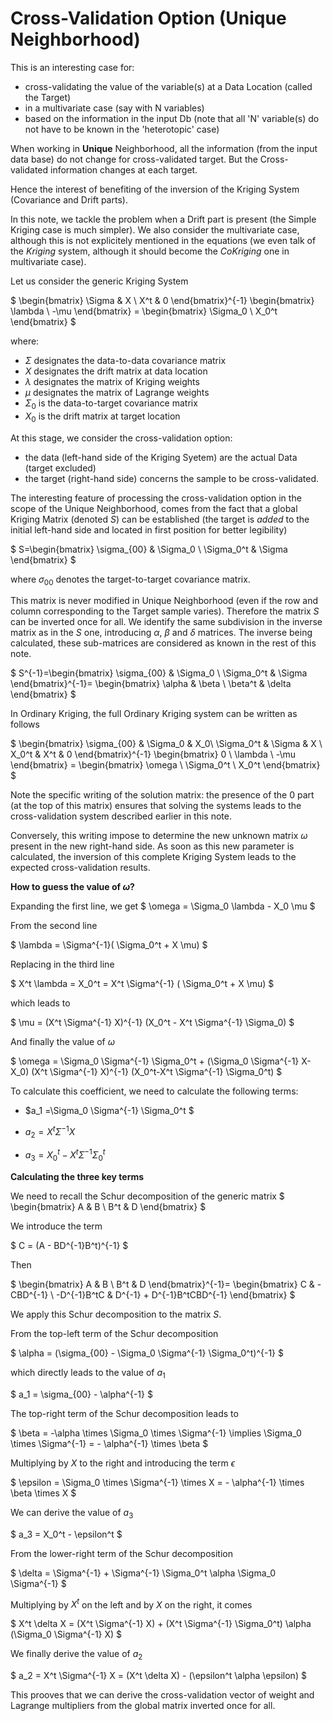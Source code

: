 # Cross-Validation Option (Unique Neighborhood)

This is an interesting case for:

- cross-validating the value of the variable(s) at a Data Location (called the Target)
- in a multivariate case (say with N variables)
- based on the information in the input Db (note that all 'N' variable(s) do not have to be known in the 'heterotopic' case)

When working in **Unique** Neighborhood, all the  information (from the input data base) do not change for cross-validated target. But the Cross-validated information changes at each target.

Hence the interest of benefiting of the inversion of the Kriging System (Covariance and Drift parts). 

In this note, we tackle the problem when a Drift part is present (the Simple Kriging case is much simpler). We also consider the multivariate case, although this is not explicitely mentioned in the equations (we even talk of the *Kriging* system, although it should become the *CoKriging* one in multivariate case).

Let us consider the generic Kriging System

$
    \begin{bmatrix}
        \Sigma & X \\
        X^t  & 0
    \end{bmatrix}^{-1} 
    \begin{bmatrix}
        \lambda \\
        -\mu
    \end{bmatrix}
    =
    \begin{bmatrix}
        \Sigma_0 \\
        X_0^t
    \end{bmatrix}
$

where:

- $\Sigma$ designates the data-to-data covariance matrix
- $X$ designates the drift matrix at data location
- $\lambda$ designates the matrix of Kriging weights
- $\mu$ designates the matrix of Lagrange weights
- $\Sigma_0$ is the data-to-target covariance matrix
- $X_0$ is the drift matrix at target location

At this stage, we consider the cross-validation option:
- the data (left-hand side of the Kriging Syetem) are the actual Data (target excluded)
- the target (right-hand side) concerns the sample to be cross-validated.

The interesting feature of processing the cross-validation option in the scope of the Unique Neighborhood, comes from the fact that a global Kriging Matrix (denoted $S$) can be established (the target is *added* to the initial left-hand side and located in first position for better legibility)

$
    S=\begin{bmatrix}
   \sigma_{00} & \Sigma_0 \\
   \Sigma_0^t  & \Sigma
    \end{bmatrix}
$

where $\sigma_{00}$ denotes the target-to-target covariance matrix.

This matrix is never modified in Unique Neighborhood (even if the row and column corresponding to the Target sample varies). Therefore the matrix $S$ can be inverted once for all. We identify the same subdivision in the inverse matrix as in the $S$ one, introducing $\alpha$, $\beta$ and $\delta$ matrices. The inverse being calculated, these sub-matrices are considered as known in the rest of this note.

$
  S^{-1}=\begin{bmatrix}
   \sigma_{00} & \Sigma_0 \\
   \Sigma_0^t  & \Sigma
  \end{bmatrix}^{-1}=
  \begin{bmatrix}
   \alpha & \beta \\
   \beta^t  & \delta
  \end{bmatrix}
$

In Ordinary Kriging, the full Ordinary Kriging system can be written as follows

$
    \begin{bmatrix}
        \sigma_{00} & \Sigma_0 & X_0\\
         \Sigma_0^t  & \Sigma & X \\
         X_0^t & X^t & 0
    \end{bmatrix}^{-1}
    \begin{bmatrix}
        0 \\
        \lambda \\
        -\mu
    \end{bmatrix}
    =
    \begin{bmatrix}
        \omega \\
         \Sigma_0^t \\
         X_0^t
    \end{bmatrix}
$

Note the specific writing of the solution matrix: the presence of the $0$ part (at the top of this matrix) ensures that solving the systems leads to the cross-validation system described earlier in this note.

Conversely, this writing impose to determine the new unknown matrix $\omega$ present in the new right-hand side. As soon as this new parameter is calculated, the inversion of this complete Kriging System leads to the expected cross-validation results.

**How to guess the value of $\omega$?**

Expanding the first line, we get
$
    \omega = \Sigma_0  \lambda - X_0 \mu
$  

From the second line

$
    \lambda = \Sigma^{-1}( \Sigma_0^t + X  \mu)
$

Replacing in the third line

$
    X^t \lambda = X_0^t = X^t \Sigma^{-1} ( \Sigma_0^t + X  \mu)
$

which leads to

$
    \mu = (X^t \Sigma^{-1} X)^{-1}  (X_0^t - X^t \Sigma^{-1} \Sigma_0)
$

And finally the value of $\omega$

$
    \omega = \Sigma_0 \Sigma^{-1} \Sigma_0^t + (\Sigma_0 \Sigma^{-1} X-X_0) (X^t \Sigma^{-1} X)^{-1} (X_0^t-X^t \Sigma^{-1} \Sigma_0^t)
$

To calculate this coefficient, we need to calculate the following terms:

- $a_1 =\Sigma_0 \Sigma^{-1} \Sigma_0^t $

- $a_2 = X^t \Sigma^{-1} X$

- $a_3 = X_0^t-X^t \Sigma^{-1} \Sigma_0^t$

**Calculating the three key terms**

We need to recall the Schur decomposition of the generic matrix
$
  \begin{bmatrix}
   A & B \\
   B^t  & D
  \end{bmatrix}
$

We introduce the term

$
    C = (A - BD^{-1}B^t)^{-1}
$

Then

$
  \begin{bmatrix}
   A & B \\
   B^t  & D
  \end{bmatrix}^{-1}=
  \begin{bmatrix}
    C & -CBD^{-1} \\
    -D^{-1}B^tC & D^{-1} + D^{-1}B^tCBD^{-1} 
  \end{bmatrix}
$

We apply this Schur decomposition to the matrix $S$.

From the top-left term of the Schur decomposition

$
    \alpha = (\sigma_{00} - \Sigma_0  \Sigma^{-1} \Sigma_0^t)^{-1}
$

which directly leads to the value of $a_1$

$
 a_1 = \sigma_{00} - \alpha^{-1}
$

The top-right term of the Schur decomposition leads to 

$
    \beta = -\alpha \times \Sigma_0 \times \Sigma^{-1}
    \implies
    \Sigma_0 \times \Sigma^{-1} = - \alpha^{-1} \times \beta
$

Multiplying by $X$ to the right and introducing the term $\epsilon$

$
    \epsilon = \Sigma_0 \times \Sigma^{-1} \times X = - \alpha^{-1} \times \beta \times X
$

We can derive the value of $a_3$

$
    a_3 = X_0^t - \epsilon^t
$

From the lower-right term of the Schur decomposition

$
    \delta = \Sigma^{-1} + \Sigma^{-1} \Sigma_0^t \alpha  \Sigma_0  \Sigma^{-1}
$

Multiplying by $X^t$ on the left and by $X$ on the right, it comes

$
    X^t \delta  X = 
    (X^t  \Sigma^{-1} X) + 
    (X^t \Sigma^{-1} \Sigma_0^t) \alpha (\Sigma_0 \Sigma^{-1} X)
$

We finally derive the value of $a_2$

$
    a_2 = X^t \Sigma^{-1} X = (X^t \delta  X) - (\epsilon^t  \alpha \epsilon)
$

This prooves that we can derive the cross-validation vector of weight and Lagrange multipliers from the global matrix inverted once for all.
